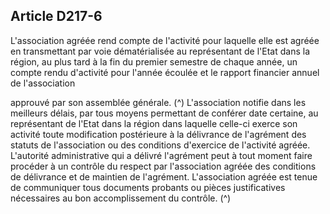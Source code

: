 ## Article D217-6

L'association agréée rend compte de l'activité pour laquelle elle est agréée en transmettant par voie
dématérialisée au représentant de l'Etat dans la région, au plus tard à la fin du premier semestre de chaque
année, un compte rendu d'activité pour l'année écoulée et le rapport financier annuel de l'association

approuvé par son assemblée générale. (^)
L'association notifie dans les meilleurs délais, par tous moyens permettant de conférer date certaine, au
représentant de l'Etat dans la région dans laquelle celle-ci exerce son activité toute modification postérieure à
la délivrance de l'agrément des statuts de l'association ou des conditions d'exercice de l'activité agréée.
L'autorité administrative qui a délivré l'agrément peut à tout moment faire procéder à un contrôle du respect
par l'association agréée des conditions de délivrance et de maintien de l'agrément. L'association agréée est
tenue de communiquer tous documents probants ou pièces justificatives nécessaires au bon accomplissement
du contrôle.
(^)

